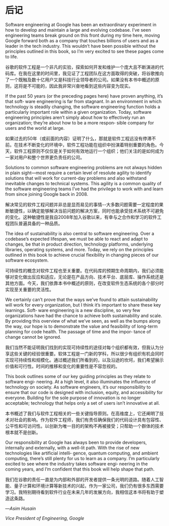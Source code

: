 # 后记
Software engineering at Google has been an extraordinary experiment in how to develop and maintain a large and evolving codebase. I’ve seen engineering teams break ground on this front during my time here, moving Google forward both as a company that touches billions of users and as a leader in the tech industry. This wouldn’t have been possible without the principles outlined in this book, so I’m very excited to see these pages come to life.

谷歌的软件工程是一个非凡的实验，探索如何开发和维护一个庞大且不断演进的代码库。在我在这里的时间里，我见证了工程团队在这方面取得的突破，将谷歌推向了一个既触及数十亿用户又是科技行业领导者的公司。如果没有本书中概述的原则，这将是不可能的，因此我非常兴奋地看到这些内容变为现实。

If the past 50 years (or the preceding pages here) have proven anything, it’s that soft‐ ware engineering is far from stagnant. In an environment in which technology is steadily changing, the software engineering function holds a particularly important role within a given organization. Today, software engineering principles aren’t simply about how to effectively run an organization; they’re about how to be a more respon‐ sible company for users and the world at large.

如果过去的50年（或前面的内容）证明了什么，那就是软件工程远没有停滞不前。在技术不断变化的环境中，软件工程功能在组织中扮演着特别重要的角色。今天，软件工程原则不仅仅是关于如何有效地运行一个组织；他们关注的是如何成为一家对用户和整个世界更负责任的公司。

Solutions to common software engineering problems are not always hidden in plain sight—most require a certain level of resolute agility to identify solutions that will work for current-day problems and also withstand inevitable changes to technical systems. This agility is a common quality of the software engineering teams I’ve had the privilege to work with and learn from since joining Google back in 2008.

解决常见的软件工程问题并非总是显而易见的事情--大多数问题需要一定程度的果断敏捷性，以确定能够解决当前问题的解决方案，同时也能承受技术系统不可避免的变化。这种敏捷性是我自2008年加入谷歌以来，有幸与之合作和学习的软件工程团队普遍具备的一种品质。

The idea of sustainability is also central to software engineering. Over a codebase’s expected lifespan, we must be able to react and adapt to changes, be that in product direction, technology platforms, underlying libraries, operating systems, and more. Today, we rely on the principles outlined in this book to achieve crucial flexibility in changing pieces of our software ecosystem.

可持续性的概念对软件工程也至关重要。在代码库的预期生命周期内，我们必须能够对变化做出反应和适应，无论是在产品方向、技术平台、底层库、操作系统还是其他方面。今天，我们依靠本书中概述的原则，在改变软件生态系统的各个部分时实现至关重要的灵活性。

We certainly can’t prove that the ways we’ve found to attain sustainability will work for every organization, but I think it’s important to share these key learnings. Soft‐ ware engineering is a new discipline, so very few organizations have had the chance to achieve both sustainability and scale. By providing this overview of what we’ve seen, as well as the bumps along the way, our hope is to demonstrate the value and feasibility of long-term planning for code health. The passage of time and the impor‐ tance of change cannot be ignored.

我们当然不能证明我们找到的实现可持续性的途径对每个组织都有效，但我认为分享这些关键的经验很重要。软体工程是一门新的学科，所以很少有组织有机会同时实现可持续性和规模化。通过概述我们所看到的，以及沿途的坎坷，我们希望展示价值和可行性。时间的推移和变化的重要性是不容忽视的。

This book outlines some of our key guiding principles as they relate to software engi‐ neering. At a high level, it also illuminates the influence of technology on society. As software engineers, it’s our responsibility to ensure that our code is designed with inclusion, equity, and accessibility for everyone. Building for the sole purpose of innovation is no longer acceptable; technology that helps only a set of users isn’t innovative at all.

本书概述了我们与软件工程相关的一些关键指导原则。在高维度上，它还阐明了技术对社会的影响。作为软件工程师，我们有责任确保我们的代码设计具有包容性、公平性和可访问性。以创新为唯一目的的架构不再被接受；只帮助一个群体的技术根本就不是创新。

Our responsibility at Google has always been to provide developers, internally and externally, with a well-lit path. With the rise of new technologies like artificial intelli‐ gence, quantum computing, and ambient computing, there’s still plenty for us to learn as a company. I’m particularly excited to see where the industry takes software engi‐ neering in the coming years, and I’m confident that this book will help shape that path.

我们在谷歌的责任一直是为内部和外部的开发者提供一条光明的道路。随着人工智能、量子计算和环境计算等新技术的兴起，作为一家公司，我们仍有很多东西需要学习。我特别期待看到软件行业在未来几年的发展方向，我相信这本书将有助于塑造这条路。

—*Asim Husain* 

*Vice President of Engineering, Google*

 

